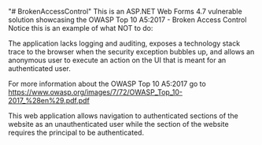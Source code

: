 "# BrokenAccessControl" 
This is an ASP.NET Web Forms 4.7 vulnerable solution showcasing the OWASP Top 10 A5:2017 - Broken Access Control
Notice this is an example of what NOT to do:

The application lacks logging and auditing, exposes a technology stack trace to the browser when the security exception bubbles up, and allows an anonymous user to execute an action on the UI that is meant for an authenticated user.

For more information about the OWASP Top 10 A5:2017 go to 
https://www.owasp.org/images/7/72/OWASP_Top_10-2017_%28en%29.pdf.pdf

This web application allows navigation to authenticated sections of the website as an unauthenticated
user while the section of the website requires the principal to be authenticated.

